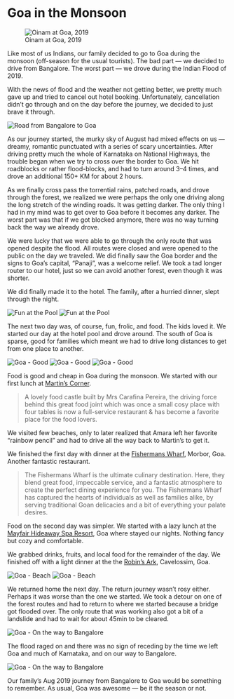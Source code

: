 # Goa in the Monsoon

<figure>
  <img src="/static/img/2019/oinam-goa-2019-aug.jpg" alt="Oinam at Goa, 2019">
  <figcaption>
    Oinam at Goa, 2019
  </figcaption>
</figure>

Like most of us Indians, our family decided to go to Goa during the monsoon (off-season for the usual tourists). The bad part — we decided to drive from Bangalore. The worst part — we drove during the Indian Flood of 2019.

With the news of flood and the weather not getting better, we pretty much gave up and tried to cancel out hotel booking. Unfortunately, cancellation didn’t go through and on the day before the journey, we decided to just brave it through.

![Road from Bangalore to Goa](/static/img/2019/oinam-goa-2019-aug-monsoon.jpg)

As our journey started, the murky sky of August had mixed effects on us — dreamy, romantic punctuated with a series of scary uncertainties. After driving pretty much the whole of Karnataka on National Highways, the trouble began when we try to cross over the border to Goa. We hit roadblocks or rather flood-blocks, and had to turn around 3–4 times, and drove an additional 150+ KM for about 2 hours.

As we finally cross pass the torrential rains, patched roads, and drove through the forest, we realized we were perhaps the only one driving along the long stretch of the winding roads. It was getting darker. The only thing I had in my mind was to get over to Goa before it becomes any darker. The worst part was that if we got blocked anymore, there was no way turning back the way we already drove.

We were lucky that we were able to go through the only route that was opened despite the flood. All routes were closed and were opened to the public on the day we traveled.
We did finally saw the Goa border and the signs to Goa’s capital, “Panaji”, was a welcome relief. We took a tad longer router to our hotel, just so we can avoid another forest, even though it was shorter.

We did finally made it to the hotel. The family, after a hurried dinner, slept through the night.

![Fun at the Pool](/static/img/2019/oinam-goa-2019-aug-01.jpg)
![Fun at the Pool](/static/img/2019/oinam-goa-2019-aug-02.jpg)

The next two day was, of course, fun, frolic, and food. The kids loved it. We started our day at the hotel pool and drove around. The south of Goa is sparse, good for families which meant we had to drive long distances to get from one place to another.

![Goa - Good](/static/img/2019/oinam-goa-2019-aug-03.jpg)
![Goa - Good](/static/img/2019/oinam-goa-2019-aug-04.jpg)
![Goa - Good](/static/img/2019/oinam-goa-2019-aug-05.jpg)

Food is good and cheap in Goa during the monsoon. We started with our first lunch at [Martin’s Corner](https://martinscornergoa.com/).

> A lovely food castle built by Mrs Carafina Pereira, the driving force behind this great food joint which was once a small cosy place with four tables is now a full-service restaurant & has become a favorite place for the food lovers.

We visited few beaches, only to later realized that Amara left her favorite “rainbow pencil” and had to drive all the way back to Martin’s to get it.

We finished the first day with dinner at the [Fishermans Wharf](https://thefishermanswharf.in/), Morbor, Goa. Another fantastic restaurant.

> The Fishermans Wharf is the ultimate culinary destination. Here, they blend great food, impeccable service, and a fantastic atmosphere to create the perfect dining experience for you. The Fishermans Wharf has captured the hearts of individuals as well as families alike, by serving traditional Goan delicacies and a bit of everything your palate desires.

Food on the second day was simpler. We started with a lazy lunch at the [Mayfair Hideaway Spa Resort](https://www.mayfairhotels.com/mayfair-goa/), Goa where stayed our nights. Nothing fancy but cozy and comfortable.

We grabbed drinks, fruits, and local food for the remainder of the day. We finished off with a light dinner at the the [Robin’s Ark](https://www.tripadvisor.com/Restaurant_Review-g775971-d10219749-Reviews-Robin_s_Ark-Cavelossim_South_Goa_District_Goa.html), Cavelossim, Goa.

![Goa - Beach](/static/img/2019/oinam-goa-2019-aug-06.jpg)
![Goa - Beach](/static/img/2019/oinam-goa-2019-aug-07.jpg)

We returned home the next day. The return journey wasn’t rosy either. Perhaps it was worse than the one we started. We took a detour on one of the forest routes and had to return to where we started because a bridge got flooded over. The only route that was working also got a bit of a landslide and had to wait for about 45min to be cleared.

![Goa - On the way to Bangalore](/static/img/2019/oinam-goa-2019-aug-09.jpg)

The flood raged on and there was no sign of receding by the time we left Goa and much of Karnataka, and on our way to Bangalore.

![Goa - On the way to Bangalore](/static/img/2019/oinam-goa-2019-aug-10.jpg)

Our family’s Aug 2019 journey from Bangalore to Goa would be something to remember. As usual, Goa was awesome — be it the season or not.
